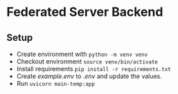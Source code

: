 # Federated Server Backend

## Setup

- Create environment with `python -m venv venv`
- Checkout environment `source venv/bin/activate`
- Install requirements `pip install -r requirements.txt`
- Create _example.env_ to _.env_ and update the values.
- Run `uvicorn main-temp:app`

